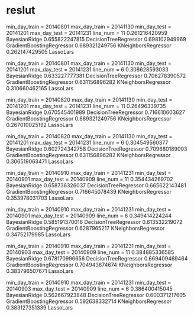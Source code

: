 # reslut

min_day_train =  20140801 
max_day_train =  20141130 
min_day_test =  20141201 
max_day_test =  20141231 
line_num =  11
0.261216420959  BayesianRidge
0.655822247815  DecisionTreeRegressor
0.698102949969  GradientBoostingRegressor
0.689321249756  KNeighborsRegressor
0.262147429505  LassoLars



min_day_train =  20140801 
max_day_train =  20141130 
min_day_test =  20141201 
max_day_test =  20141231 
line_num =  6
0.308628593033  BayesianRidge
0.633227777381  DecisionTreeRegressor
0.706278390572  GradientBoostingRegressor
0.631156896282  KNeighborsRegressor
0.310660462165  LassoLars



min_day_train =  20140820 
max_day_train =  20141130 
min_day_test =  20141201 
max_day_test =  20141231 
line_num =  11
0.26496339735  BayesianRidge
0.670545401989  DecisionTreeRegressor
0.716610603627  GradientBoostingRegressor
0.689321249756  KNeighborsRegressor
0.267010025192  LassoLars



min_day_train =  20140820 
max_day_train =  20141130 
min_day_test =  20141201 
max_day_test =  20141231 
line_num =  6
0.304549560377  BayesianRidge
0.602724342758  DecisionTreeRegressor
0.709680189003  GradientBoostingRegressor
0.631156896282  KNeighborsRegressor
0.306519063471  LassoLars



min_day_train =  20140910 
max_day_train =  20141231 
min_day_test =  20140901 
max_day_test =  20140909 
line_num =  11
0.354434269702  BayesianRidge
0.658736326037  DecisionTreeRegressor
0.665622143481  GradientBoostingRegressor
0.716645078439  KNeighborsRegressor
0.353978031703  LassoLars



min_day_train =  20140910 
max_day_train =  20141231 
min_day_test =  20140901 
max_day_test =  20140909 
line_num =  6
0.349414224244  BayesianRidge
0.585191370016  DecisionTreeRegressor
0.613532219072  GradientBoostingRegressor
0.6287965217  KNeighborsRegressor
0.34752179985  LassoLars



min_day_train =  20140910 
max_day_train =  20141231 
min_day_test =  20140903 
max_day_test =  20140909 
line_num =  11
0.384885336585  BayesianRidge
0.678170996656  DecisionTreeRegressor
0.669409469464  GradientBoostingRegressor
0.704943874674  KNeighborsRegressor
0.383796507671  LassoLars



min_day_train =  20140910 
max_day_train =  20141231 
min_day_test =  20140903 
max_day_test =  20140909 
line_num =  6
0.386400415045  BayesianRidge
0.562667923848  DecisionTreeRegressor
0.600371217605  GradientBoostingRegressor
0.592638332714  KNeighborsRegressor
0.383127351339  LassoLars

